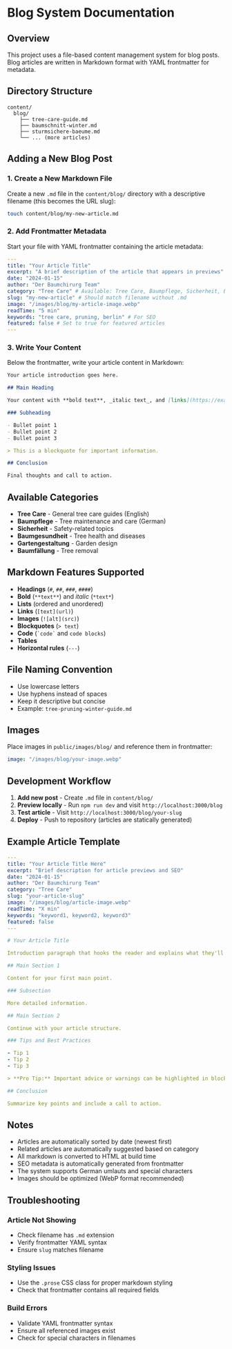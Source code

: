 # Blog System Documentation

## Overview

This project uses a file-based content management system for blog posts. Blog articles are written in Markdown format with YAML frontmatter for metadata.

## Directory Structure

```
content/
  blog/
    ├── tree-care-guide.md
    ├── baumschnitt-winter.md
    ├── sturmsichere-baeume.md
    └── ... (more articles)
```

## Adding a New Blog Post

### 1. Create a New Markdown File

Create a new `.md` file in the `content/blog/` directory with a descriptive filename (this becomes the URL slug):

```bash
touch content/blog/my-new-article.md
```

### 2. Add Frontmatter Metadata

Start your file with YAML frontmatter containing the article metadata:

```yaml
---
title: "Your Article Title"
excerpt: "A brief description of the article that appears in previews"
date: "2024-01-15"
author: "Der Baumchirurg Team"
category: "Tree Care" # Available: Tree Care, Baumpflege, Sicherheit, Baumgesundheit, etc.
slug: "my-new-article" # Should match filename without .md
image: "/images/blog/my-article-image.webp"
readTime: "5 min"
keywords: "tree care, pruning, berlin" # For SEO
featured: false # Set to true for featured articles
---
```

### 3. Write Your Content

Below the frontmatter, write your article content in Markdown:

```markdown
Your article introduction goes here.

## Main Heading

Your content with **bold text**, _italic text_, and [links](https://example.com).

### Subheading

- Bullet point 1
- Bullet point 2
- Bullet point 3

> This is a blockquote for important information.

## Conclusion

Final thoughts and call to action.
```

## Available Categories

- **Tree Care** - General tree care guides (English)
- **Baumpflege** - Tree maintenance and care (German)
- **Sicherheit** - Safety-related topics
- **Baumgesundheit** - Tree health and diseases
- **Gartengestaltung** - Garden design
- **Baumfällung** - Tree removal

## Markdown Features Supported

- **Headings** (`#`, `##`, `###`, `####`)
- **Bold** (`**text**`) and _italic_ (`*text*`)
- **Lists** (ordered and unordered)
- **Links** (`[text](url)`)
- **Images** (`![alt](src)`)
- **Blockquotes** (`> text`)
- **Code** (`` `code` `` and `code blocks`)
- **Tables**
- **Horizontal rules** (`---`)

## File Naming Convention

- Use lowercase letters
- Use hyphens instead of spaces
- Keep it descriptive but concise
- Example: `tree-pruning-winter-guide.md`

## Images

Place images in `public/images/blog/` and reference them in frontmatter:

```yaml
image: "/images/blog/your-image.webp"
```

## Development Workflow

1. **Add new post** - Create `.md` file in `content/blog/`
2. **Preview locally** - Run `npm run dev` and visit `http://localhost:3000/blog`
3. **Test article** - Visit `http://localhost:3000/blog/your-slug`
4. **Deploy** - Push to repository (articles are statically generated)

## Example Article Template

```yaml
---
title: "Your Article Title Here"
excerpt: "Brief description for article previews and SEO"
date: "2024-01-15"
author: "Der Baumchirurg Team"
category: "Tree Care"
slug: "your-article-slug"
image: "/images/blog/article-image.webp"
readTime: "X min"
keywords: "keyword1, keyword2, keyword3"
featured: false
---

# Your Article Title

Introduction paragraph that hooks the reader and explains what they'll learn.

## Main Section 1

Content for your first main point.

### Subsection

More detailed information.

## Main Section 2

Continue with your article structure.

### Tips and Best Practices

- Tip 1
- Tip 2
- Tip 3

> **Pro Tip:** Important advice or warnings can be highlighted in blockquotes.

## Conclusion

Summarize key points and include a call to action.
```

## Notes

- Articles are automatically sorted by date (newest first)
- Related articles are automatically suggested based on category
- All markdown is converted to HTML at build time
- SEO metadata is automatically generated from frontmatter
- The system supports German umlauts and special characters
- Images should be optimized (WebP format recommended)

## Troubleshooting

### Article Not Showing

- Check filename has `.md` extension
- Verify frontmatter YAML syntax
- Ensure `slug` matches filename

### Styling Issues

- Use the `.prose` CSS class for proper markdown styling
- Check that frontmatter contains all required fields

### Build Errors

- Validate YAML frontmatter syntax
- Ensure all referenced images exist
- Check for special characters in filenames
